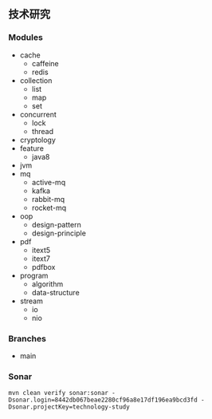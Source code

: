 ## 技术研究

### Modules
- cache
  - caffeine
  - redis
- collection
  - list
  - map
  - set
- concurrent
  - lock
  - thread
- cryptology
- feature
  - java8
- jvm
- mq
  - active-mq
  - kafka
  - rabbit-mq
  - rocket-mq
- oop
  - design-pattern
  - design-principle
- pdf
  - itext5
  - itext7
  - pdfbox
- program
  - algorithm
  - data-structure
- stream
  - io
  - nio

### Branches
- main

### Sonar
```
mvn clean verify sonar:sonar -Dsonar.login=8442db067beae2280cf96a8e17df196ea9bcd3fd -Dsonar.projectKey=technology-study
```